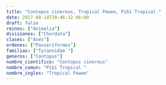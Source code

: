 ```yaml
---
title: "Contopus cinereus, Tropical Pewee, Pibí Tropical "
date: 2017-08-18T20:46:32-06:00
draft: false
reinos: ["Animalia"]
divisiones: ["Chordata"]
clases: ["Aves"]
ordenes: ["Passeriformes"]
familias: ["Tyrannidae "]
generos: ["Contopus"]
nombre_cientifico: "Contopus cinereus"
nombre_comun: "Pibí Tropical "
nombre_ingles: "Tropical Pewee"
---
```

